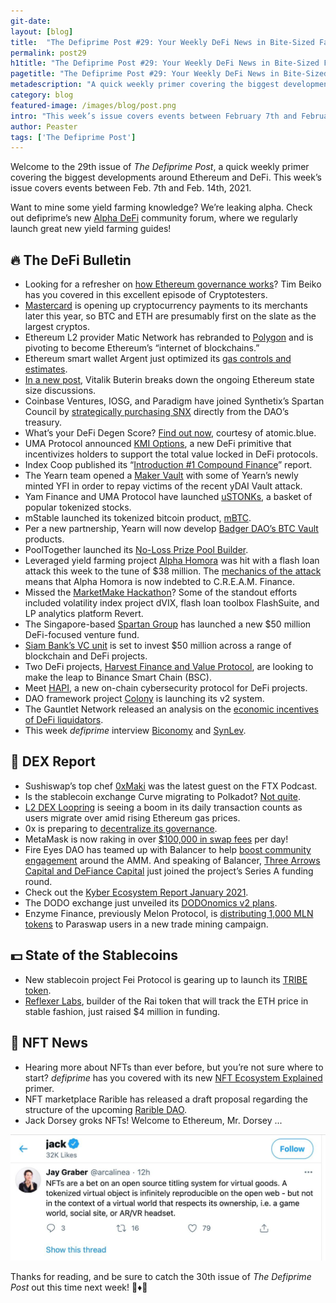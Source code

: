 ```yaml
---
git-date:
layout: [blog]
title:  "The Defiprime Post #29: Your Weekly DeFi News in Bite-Sized Fashion"
permalink: post29
h1title: "The Defiprime Post #29: Your Weekly DeFi News in Bite-Sized Fashion"
pagetitle: "The Defiprime Post #29: Your Weekly DeFi News in Bite-Sized Fashion"
metadescription: "A quick weekly primer covering the biggest developments around Ethereum and DeFi. This week’s issue covers events between February 7th and February 14th, 2021"
category: blog
featured-image: /images/blog/post.png
intro: "This week’s issue covers events between February 7th and February 14th, 2021"
author: Peaster
tags: ['The Defiprime Post']
---
```

Welcome to the 29th issue of _The Defiprime Post_, a quick weekly primer covering the biggest developments around Ethereum and DeFi. This week’s issue covers events between Feb. 7th and Feb. 14th, 2021.

Want to mine some yield farming knowledge? We’re leaking alpha. Check out defiprime’s new [Alpha DeFi](https://alpha.defiprime.com/c/yield-farming/6) community forum, where we regularly launch great new yield farming guides!


## 🔥 The DeFi Bulletin

*   Looking for a refresher on [how Ethereum governance works](https://open.spotify.com/episode/72NQ6fsLKJA8FC5tqQ16pd?si=eQNP7ataTaqbwjNqtA6JiQ&nd=1)? Tim Beiko has you covered in this excellent episode of Cryptotesters. 
*   [Mastercard](https://www.coindesk.com/mastercard-accepts-crypto-payments) is opening up cryptocurrency payments to its merchants later this year, so BTC and ETH are presumably first on the slate as the largest cryptos. 
*   Ethereum L2 provider Matic Network has rebranded to [Polygon](https://decrypt.co/57129/matic-network-pivots-to-help-ethereum-fight-blockchain-rival) and is pivoting to become Ethereum’s “internet of blockchains.”
*   Ethereum smart wallet Argent just optimized its [gas controls and estimates](https://www.argent.xyz/blog/easy-gas-controls/). 
*   [In a new post](https://hackmd.io/@HWeNw8hNRimMm2m2GH56Cw/state_size_management), Vitalik Buterin breaks down the ongoing Ethereum state size discussions. 
*   Coinbase Ventures, IOSG, and Paradigm have joined Synthetix’s Spartan Council by [strategically purchasing SNX](https://cointelegraph.com/news/synthetix-announces-12-million-raise-led-by-paradigm-coinbase-ventures-and-iosg) directly from the DAO’s treasury. 
*   What’s your DeFi Degen Score? [Find out now](https://atomic.blue/degenscore), courtesy of atomic.blue. 
*   UMA Protocol announced [KMI Options](https://medium.com/uma-project/uma-kpi-options-and-airdrop-bae86be16ce4), a new DeFi primitive that incentivizes holders to support the total value locked in DeFi protocols. 
*   Index Coop published its “[Introduction #1 Compound Finance](https://indexcoop.substack.com/p/introduction-1-compound-finance)” report. 
*   The Yearn team opened a [Maker Vault](https://cointelegraph.com/news/yearn-finance-puts-expanded-treasury-to-use-by-repaying-victims-of-11m-hack) with some of Yearn’s newly minted YFI in order to repay victims of the recent yDAI Vault attack. 
*   Yam Finance and UMA Protocol have launched [uSTONKs](https://yamfinance.medium.com/degenerative-finance-presents-ustonks-4df596e11daf), a basket of popular tokenized stocks. 
*   mStable launched its tokenized bitcoin product, [mBTC](https://medium.com/mstable/mstable-launches-mbtc-e26a246dc0bb).
*   Per a new partnership, Yearn will now develop [Badger DAO’s BTC Vault](https://badgerdao.medium.com/partnering-to-build-best-in-class-btc-vaults-30b05252144c) products. 
*   PoolTogether launched its [No-Loss Prize Pool Builder](https://medium.com/pooltogether/prize-pool-builder-9f9c95fad860). 
*   Leveraged yield farming project [Alpha Homora](https://www.coindesk.com/defi-protocols-cream-finance-alpha-lose-37-5m-in-exploit-prime-suspect-idd) was hit with a flash loan attack this week to the tune of $38 million. The [mechanics of the attack](https://blog.alphafinance.io/alpha-homora-v2-post-mortem/) means that Alpha Homora is now indebted to C.R.E.A.M. Finance. 
*   Missed the [MarketMake Hackathon](https://twitter.com/defiprime/status/1358913763617828866)? Some of the standout efforts included volatility index project dVIX, flash loan toolbox FlashSuite, and LP analytics platform Revert. 
*   The Singapore-based [Spartan Group](https://www.coindesk.com/new-50m-venture-fund-aims-to-bridge-east-west-defi-investment-divide) has launched a new $50 million DeFi-focused venture fund.
*   [Siam Bank’s VC unit](https://www.theblockcrypto.com/linked/94437/siam-bank-vc-50-million-blockchain-defi-fund) is set to invest $50 million across a range of blockchain and DeFi projects. 
*   Two DeFi projects, [Harvest Finance and Value Protocol](https://cointelegraph.com/news/ethereum-devs-grumble-as-harvest-finance-and-value-defi-eye-binance-smart-chain), are looking to make the leap to Binance Smart Chain (BSC). 
*   Meet [HAPI](https://medium.com/i-am-hapi/hapi-onchain-cybersecurity-protocol-for-defi-projects-9a8dff15dc86), a new on-chain cybersecurity protocol for DeFi projects. 
*   DAO framework project [Colony](https://blog.colony.io/colony-v2-launch/) is launching its v2 system. 
*   The Gauntlet Network released an analysis on the [economic incentives of DeFi liquidators](https://medium.com/gauntlet-networks/the-economic-theory-of-liquidators-476c78679fe6).[ ](https://medium.com/gauntlet-networks/the-economic-theory-of-liquidators-476c78679fe6)
*   This week _defiprime_ interview [Biconomy](https://defiprime.com/biconomy) and [SynLev](https://defiprime.com/synlev).


## 💱 DEX Report


*   Sushiswap’s top chef [0xMaki](https://youtu.be/Rn5NgFus_fY) was the latest guest on the FTX Podcast.
*   Is the stablecoin exchange Curve migrating to Polkadot? [Not quite](https://twitter.com/CurveFinance/status/1359212321630015488). 
*   [L2 DEX Loopring](https://decrypt.co/57144/loopring-sees-40000-daily-transactions-as-ethereum-fees-rise) is seeing a boom in its daily transaction counts as users migrate over amid rising Ethereum gas prices. 
*   0x is preparing to [decentralize its governance](https://cointelegraph.com/news/amm-aggregator-0x-takes-initial-steps-towards-decentralizing-governance). 
*   MetaMask is now raking in over [$100,000 in swap fees](https://decrypt.co/57267/metamask-is-earning-200000-a-day-in-ethereum-token-swap-fees) per day!
*   Fire Eyes DAO has teamed up with Balancer to help [boost community engagement](https://medium.com/fire-eyes-dao/x-balancer-4249df3f68c6) around the AMM. And speaking of Balancer, [Three Arrows Capital and DeFiance Capital](https://medium.com/balancer-protocol/three-arrows-and-defiance-capital-join-12m-balancer-series-a-4f1b17d6293c) just joined the project’s Series A funding round. 
*   Check out the [Kyber Ecosystem Report January 2021](https://blog.kyber.network/kyber-ecosystem-report-january-2021-424d8010940d).  
*   The DODO exchange just unveiled its [DODOnomics v2 plans](https://medium.com/dodoex/dodonomics-v2-2ed818940781). 
*   Enzyme Finance, previously Melon Protocol, is [distributing 1,000 MLN tokens](https://paraswap.medium.com/its-happy-farming-hour-5634f0c517c5) to Paraswap users in a new trade mining campaign. 


## 💵 State of the Stablecoins

*   New stablecoin project Fei Protocol is gearing up to launch its [TRIBE token](https://medium.com/fei-protocol/the-tribe-token-distribution-887f26169e44). 
*   [Reflexer Labs](https://www.coindesk.com/reflexer-labs-raises-4-4m-to-build-out-eth-backed-stable-asset-rai), builder of the Rai token that will track the ETH price in stable fashion, just raised $4 million in funding. 


## 💎 NFT News

*   Hearing more about NFTs than ever before, but you’re not sure where to start? _defiprime_ has you covered with its new [NFT Ecosystem Explained](https://defiprime.com/nft-list) primer. 
*   NFT marketplace Rarible has released a draft proposal regarding the structure of the upcoming [Rarible DAO](https://gov.rarible.com/t/rr-2-rarible-dao-structure-community-treasury-staking-for-voting-power/981).
*   Jack Dorsey groks NFTs! Welcome to Ethereum, Mr. Dorsey ...

    
![](/images/blog/post29-1.jpg)


Thanks for reading, and be sure to catch the 30th issue of _The Defiprime Post_ out this time next week! 👋♦️👋